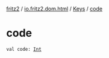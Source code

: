 [fritz2](../../index.md) / [io.fritz2.dom.html](../index.md) / [Keys](index.md) / [code](./code.md)

# code

`val code: `[`Int`](https://kotlinlang.org/api/latest/jvm/stdlib/kotlin/-int/index.html)